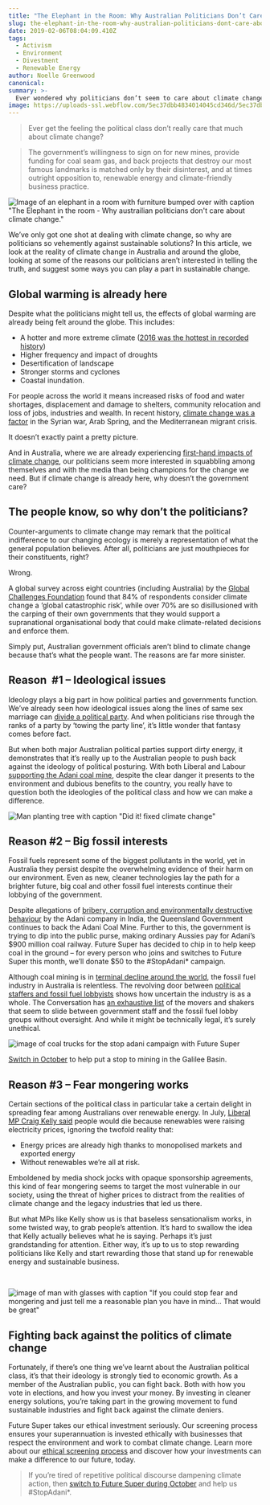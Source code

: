 ```yaml
---
title: "The Elephant in the Room: Why Australian Politicians Don’t Care about Climate Change"
slug: the-elephant-in-the-room-why-australian-politicians-dont-care-about-climate-change
date: 2019-02-06T08:04:09.410Z
tags: 
  - Activism
  - Environment
  - Divestment
  - Renewable Energy
author: Noelle Greenwood
canonical: 
summary: >-
  Ever wondered why politicians don’t seem to care about climate change? Find out why they’re not telling the whole truth in this article by Future Super. 
image: https://uploads-ssl.webflow.com/5ec37dbb4834014045cd346d/5ec37dbc4834019a3ecd3d8e_elephant-in-the-room_main2%20(1).jpg
---
```


> Ever get the feeling the political class don’t really care that much about climate change?

> The government’s willingness to sign on for new mines, provide funding for coal seam gas, and back projects that destroy our most famous landmarks is matched only by their disinterest, and at times outright opposition to, renewable energy and climate-friendly business practice.  

![Image of an elephant in a room with furniture bumped over with caption "The Elephant in the room - Why austrailian politicians don't care about climate change."](https://uploads-ssl.webflow.com/5ec37dbb4834014045cd346d/5ec37dbc4834019a3ecd3d8e_elephant-in-the-room_main2%20(1).jpg)

We’ve only got one shot at dealing with climate change, so why are politicians so vehemently against sustainable solutions? In this article, we look at the reality of climate change in Australia and around the globe, looking at some of the reasons our politicians aren’t interested in telling the truth, and suggest some ways you can play a part in sustainable change.

Global warming is already here
------------------------------

Despite what the politicians might tell us, the effects of global warming are already being felt around the globe. This includes:

*   A hotter and more extreme climate ([2016 was the hottest in recorded history](http://www.yesmagazine.org/new-economy/to-billionaire-doomsday-preppers-your-wealth-wont-save-you-20170221))
*   Higher frequency and impact of droughts
*   Desertification of landscape
*   Stronger storms and cyclones
*   Coastal inundation.

For people across the world it means increased risks of food and water shortages, displacement and damage to shelters, community relocation and loss of jobs, industries and wealth. In recent history, [climate change was a factor](http://www.smh.com.au/comment/australia-deep-in-climate-changes-disaster-alley-shirks-its-moral-responsibility-20170621-gwvhs6.html) in the Syrian war, Arab Spring, and the Mediterranean migrant crisis.

It doesn’t exactly paint a pretty picture.

And in Australia, where we are already experiencing [first-hand impacts of climate change](http://www.abc.net.au/news/2017-02-08/heatwaves-to-be-hotter-longer-and-more-often-report-says/8248304), our politicians seem more interested in squabbling among themselves and with the media than being champions for the change we need. But if climate change is already here, why doesn’t the government care?

The people know, so why don’t the politicians?
----------------------------------------------

Counter-arguments to climate change may remark that the political indifference to our changing ecology is merely a representation of what the general population believes. After all, politicians are just mouthpieces for their constituents, right?

Wrong.

A global survey across eight countries (including Australia) by the [Global Challenges Foundation](https://globalchallenges.org/our-work/risk-survey) found that 84% of respondents consider climate change a ‘global catastrophic risk’, while over 70% are so disillusioned with the carping of their own governments that they would support a supranational organisational body that could make climate-related decisions and enforce them.

Simply put, Australian government officials aren’t blind to climate change because that’s what the people want. The reasons are far more sinister.   

Reason  #1 – Ideological issues
-------------------------------

Ideology plays a big part in how political parties and governments function. We’ve already seen how ideological issues along the lines of same sex marriage can [divide a political party](http://www.abc.net.au/7.30/content/2017/s4711469.htm). And when politicians rise through the ranks of a party by ‘towing the party line’, it’s little wonder that fantasy comes before fact.

But when both major Australian political parties support dirty energy, it demonstrates that it’s really up to the Australian people to push back against the ideology of political posturing. With both Liberal and Labour [supporting the Adani coal mine](http://reneweconomy.com.au/ignorant-and-petulant-politicians-are-leading-us-to-climate-disaster-12830/), despite the clear danger it presents to the environment and dubious benefits to the country, you really have to question both the ideologies of the political class and how we can make a difference.

![Man planting tree with caption "Did it! fixed climate change"](https://uploads-ssl.webflow.com/5ec37dbb4834014045cd346d/5ec37dbc483401b208cd3bdf_tony-abbot-fixed-planet.jpg)

Reason #2 – Big fossil interests
--------------------------------

Fossil fuels represent some of the biggest pollutants in the world, yet in Australia they persist despite the overwhelming evidence of their harm on our environment. Even as new, cleaner technologies lay the path for a brighter future, big coal and other fossil fuel interests continue their lobbying of the government.

Despite allegations of [bribery, corruption and environmentally destructive behaviour](http://www.abc.net.au/radio/programs/worldtoday/government-to-back-adani-coal-mine-despite-alleged-corruption/9010890) by the Adani company in India, the Queensland Government continues to back the Adani Coal Mine. Further to this, the government is trying to dip into the public purse, making ordinary Aussies pay for Adani’s $900 million coal railway. Future Super has decided to chip in to help keep coal in the ground – for every person who joins and switches to Future Super this month, we’ll donate $50 to the #StopAdani\* campaign.

Although coal mining is in [terminal decline around the world](http://reneweconomy.com.au/coal-dying-time-put-us-misery-54633/), the fossil fuel industry in Australia is relentless. The revolving door between [political staffers and fossil fuel lobbyists](http://www.smh.com.au/nsw/csg-industry-hires-wellconnected-staffers-20150515-gh2rg3.html) shows how uncertain the industry is as a whole. The Conversation has [an exhaustive list](https://theconversation.com/the-fossil-fuelled-political-economy-of-australian-elections-61394) of the movers and shakers that seem to slide between government staff and the fossil fuel lobby groups without oversight. And while it might be technically legal, it’s surely unethical.  

![image of coal trucks for the stop adani campaign with Future Super](https://uploads-ssl.webflow.com/5ec37dbb4834014045cd346d/5ec37dbc48340148ddcd3e07_stop%20adani%20campaign%20donation%20(1).png)

[Switch in October](https://www.myfuturesuper.com.au/switch/stopadani) to help put a stop to mining in the Galilee Basin.

Reason #3 – Fear mongering works
--------------------------------

Certain sections of the political class in particular take a certain delight in spreading fear among Australians over renewable energy. In July, [Liberal MP Craig Kelly said](http://www.smh.com.au/comment/the-climate-change-scare-campaign-most-politicians-wont-go-near-20170713-gxahjc.html) people would die because renewables were raising electricity prices, ignoring the twofold reality that:

*   Energy prices are already high thanks to monopolised markets and exported energy
*   Without renewables we’re all at risk.

Emboldened by media shock jocks with opaque sponsorship agreements, this kind of fear mongering seems to target the most vulnerable in our society, using the threat of higher prices to distract from the realities of climate change and the legacy industries that led us there.

But what MPs like Kelly show us is that baseless sensationalism works, in some twisted way, to grab people’s attention. It’s hard to swallow the idea that Kelly actually believes what he is saying. Perhaps it’s just grandstanding for attention. Either way, it’s up to us to stop rewarding politicians like Kelly and start rewarding those that stand up for renewable energy and sustainable business.

‍

![image of man with glasses with caption "If you could stop fear and mongering and just tell me a reasonable plan you have in mind... That would be great"](https://uploads-ssl.webflow.com/5ec37dbb4834014045cd346d/5ec37dbc4834016284cd3c26_if-you-could-stop-fear-mongering.jpg)

Fighting back against the politics of climate change
----------------------------------------------------

Fortunately, if there’s one thing we’ve learnt about the Australian political class, it’s that their ideology is strongly tied to economic growth. As a member of the Australian public, you can fight back. Both with how you vote in elections, and how you invest your money. By investing in cleaner energy solutions, you’re taking part in the growing movement to fund sustainable industries and fight back against the climate deniers.

Future Super takes our ethical investment seriously. Our screening process ensures your superannuation is invested ethically with businesses that respect the environment and work to combat climate change. Learn more about our [ethical screening process](/ethicalscreens) and discover how your investments can make a difference to our future, today.

> If you’re tired of repetitive political discourse dampening climate action, then [switch to Future Super during October](/switch/stopadani) and help us #StopAdani\*.


